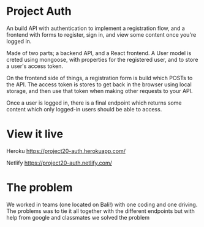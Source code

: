 # Project Auth
An build API with authentication to implement a registration flow, and a frontend with forms to register, sign in, and view some content once you're logged in.

Made of two parts; a backend API, and a React frontend. A User model is creted using mongoose, with properties for the registered user, and to store a user's access token.

On the frontend side of things, a registration form is build which POSTs to the API. The access token is stores to get back in the browser using local storage, and then use that token when making other requests to your API.

Once a user is logged in, there is a final endpoint which returns some content which only logged-in users should be able to access.

# View it live
Heroku https://project20-auth.herokuapp.com/

Netlify https://project20-auth.netlify.com/

# The problem
We worked in teams (one located on Bali!) with one coding and one driving. The problems was to tie it all together with the different endpoints but with help from google and classmates we solved the problem
